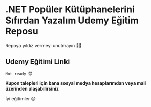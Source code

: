 # .NET Popüler Kütüphanelerini Sıfırdan Yazalım Udemy Eğitim Reposu

Repoya yıldız vermeyi unutmayın 🤗🤗

## Udemy Eğitimi Linki

```dash
Not ready 😇
```

**Kupon talepleri için bana sosyal medya hesaplarımdan veya mail üzerinden ulaşabilirsiniz**

İyi eğitimler 😊
